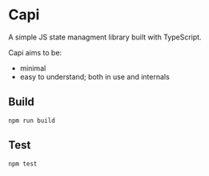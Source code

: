 # Capi
A simple JS state managment library built with TypeScript.

Capi aims to be:
- minimal
- easy to understand; both in use and internals

## Build
`npm run build`

## Test
`npm test`
